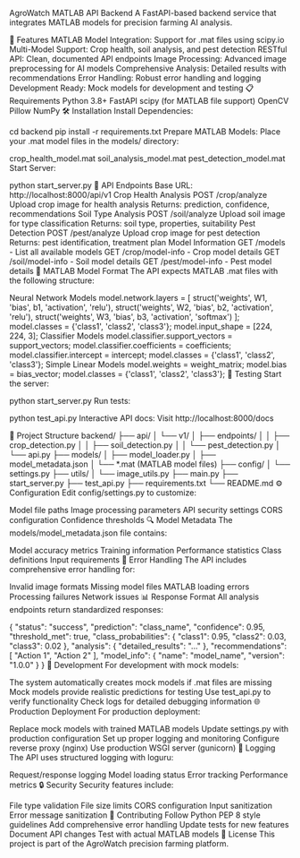 AgroWatch MATLAB API Backend
A FastAPI-based backend service that integrates MATLAB models for precision farming AI analysis.

🚀 Features
MATLAB Model Integration: Support for .mat files using scipy.io
Multi-Model Support: Crop health, soil analysis, and pest detection
RESTful API: Clean, documented API endpoints
Image Processing: Advanced image preprocessing for AI models
Comprehensive Analysis: Detailed results with recommendations
Error Handling: Robust error handling and logging
Development Ready: Mock models for development and testing
📋 Requirements
Python 3.8+
FastAPI
scipy (for MATLAB file support)
OpenCV
Pillow
NumPy
🛠️ Installation
Install Dependencies:

cd backend
pip install -r requirements.txt
Prepare MATLAB Models: Place your .mat model files in the models/ directory:

crop_health_model.mat
soil_analysis_model.mat
pest_detection_model.mat
Start Server:

python start_server.py
📡 API Endpoints
Base URL: http://localhost:8000/api/v1
Crop Health Analysis
POST /crop/analyze
Upload crop image for health analysis
Returns: prediction, confidence, recommendations
Soil Type Analysis
POST /soil/analyze
Upload soil image for type classification
Returns: soil type, properties, suitability
Pest Detection
POST /pest/analyze
Upload crop image for pest detection
Returns: pest identification, treatment plan
Model Information
GET /models - List all available models
GET /crop/model-info - Crop model details
GET /soil/model-info - Soil model details
GET /pest/model-info - Pest model details
🔧 MATLAB Model Format
The API expects MATLAB .mat files with the following structure:

Neural Network Models
model.network.layers = [
    struct('weights', W1, 'bias', b1, 'activation', 'relu'),
    struct('weights', W2, 'bias', b2, 'activation', 'relu'),
    struct('weights', W3, 'bias', b3, 'activation', 'softmax')
];
model.classes = {'class1', 'class2', 'class3'};
model.input_shape = [224, 224, 3];
Classifier Models
model.classifier.support_vectors = support_vectors;
model.classifier.coefficients = coefficients;
model.classifier.intercept = intercept;
model.classes = {'class1', 'class2', 'class3'};
Simple Linear Models
model.weights = weight_matrix;
model.bias = bias_vector;
model.classes = {'class1', 'class2', 'class3'};
🧪 Testing
Start the server:

python start_server.py
Run tests:

python test_api.py
Interactive API docs: Visit http://localhost:8000/docs

📁 Project Structure
backend/
├── api/
│   └── v1/
│       ├── endpoints/
│       │   ├── crop_detection.py
│       │   ├── soil_detection.py
│       │   └── pest_detection.py
│       └── api.py
├── models/
│   ├── model_loader.py
│   ├── model_metadata.json
│   └── *.mat (MATLAB model files)
├── config/
│   └── settings.py
├── utils/
│   └── image_utils.py
├── main.py
├── start_server.py
├── test_api.py
├── requirements.txt
└── README.md
⚙️ Configuration
Edit config/settings.py to customize:

Model file paths
Image processing parameters
API security settings
CORS configuration
Confidence thresholds
🔍 Model Metadata
The models/model_metadata.json file contains:

Model accuracy metrics
Training information
Performance statistics
Class definitions
Input requirements
🚨 Error Handling
The API includes comprehensive error handling for:

Invalid image formats
Missing model files
MATLAB loading errors
Processing failures
Network issues
📊 Response Format
All analysis endpoints return standardized responses:

{
  "status": "success",
  "prediction": "class_name",
  "confidence": 0.95,
  "threshold_met": true,
  "class_probabilities": {
    "class1": 0.95,
    "class2": 0.03,
    "class3": 0.02
  },
  "analysis": {
    "detailed_results": "..."
  },
  "recommendations": [
    "Action 1",
    "Action 2"
  ],
  "model_info": {
    "name": "model_name",
    "version": "1.0.0"
  }
}
🔧 Development
For development with mock models:

The system automatically creates mock models if .mat files are missing
Mock models provide realistic predictions for testing
Use test_api.py to verify functionality
Check logs for detailed debugging information
🌐 Production Deployment
For production deployment:

Replace mock models with trained MATLAB models
Update settings.py with production configuration
Set up proper logging and monitoring
Configure reverse proxy (nginx)
Use production WSGI server (gunicorn)
📝 Logging
The API uses structured logging with loguru:

Request/response logging
Model loading status
Error tracking
Performance metrics
🔒 Security
Security features include:

File type validation
File size limits
CORS configuration
Input sanitization
Error message sanitization
🤝 Contributing
Follow Python PEP 8 style guidelines
Add comprehensive error handling
Update tests for new features
Document API changes
Test with actual MATLAB models
📄 License
This project is part of the AgroWatch precision farming platform.